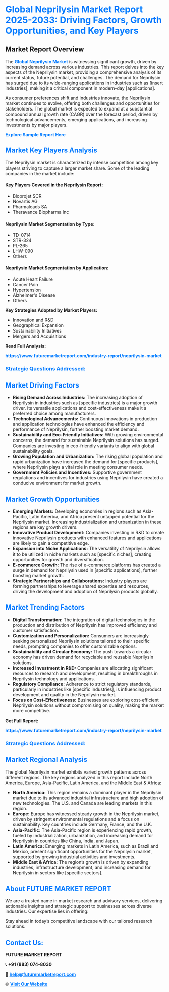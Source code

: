 <h1 style="color: #007BFF;">Global Neprilysin Market Report 2025-2033: Driving Factors, Growth Opportunities, and Key Players</h1>

<section id="overview">
<h2>Market Report Overview</h2>
<p>The <a href="https://www.futuremarketreport.com/industry-report/neprilysin-market" style="color: #007BFF; text-decoration: none;"><strong>Global Neprilysin Market</strong></a> is witnessing significant growth, driven by increasing demand across various industries. This report delves into the key aspects of the Neprilysin market, providing a comprehensive analysis of its current status, future potential, and challenges. The demand for Neprilysin has surged due to its wide-ranging applications in industries such as [insert industries], making it a critical component in modern-day [applications].</p>
<p>As consumer preferences shift and industries innovate, the Neprilysin market continues to evolve, offering both challenges and opportunities for stakeholders. The global market is expected to expand at a substantial compound annual growth rate (CAGR) over the forecast period, driven by technological advancements, emerging applications, and increasing investments by major players.</p>
</section>

<section id="overview">
<p><a href="https://www.futuremarketreport.com/request-sample/reportId=52936" style="color: #007BFF; text-decoration: none;"><strong>Explore Sample Report Here</strong></a></p>
</section>

<section id="key-players">
<h2 style="color: #007BFF;">Market Key Players Analysis</h2>
<p>The Neprilysin market is characterized by intense competition among key players striving to capture a larger market share. Some of the leading companies in the market include:</p>
<h4>Key Players Covered in the Neprilysin Report:</h4>
<ul><li>Bioprojet SCR</li><li>Novartis AG</li><li>Pharmaleads SA</li><li>Theravance Biopharma Inc</li></ul>
<h4>Neprilysin Market Segmentation by Type:</h4>
<ul><li>TD-0714</li><li>STR-324</li><li>PL-265</li><li>LHW-090</li><li>Others</li></ul>

<h4>Neprilysin Market Segmentation by Application:</h4>
<ul><li>Acute Heart Failure</li><li>Cancer Pain</li><li>Hypertension</li><li>Alzheimer&#039;s Disease</li><li>Others</li></ul>
<p><strong>Key Strategies Adopted by Market Players:</strong></p>
<ul>
<li>Innovation and R&D</li>
<li>Geographical Expansion</li>
<li>Sustainability Initiatives</li>
<li>Mergers and Acquisitions</li>
</ul>
</section>

<section>
<p><strong>Read Full Analysis: </strong></p><a href="https://www.futuremarketreport.com/industry-report/neprilysin-market" style="color: #007BFF; text-decoration: none;"><strong>https://www.futuremarketreport.com/industry-report/neprilysin-market</strong></a>
<h3 style="color: #007BFF;">Strategic Questions Addressed:</h3>
</section>

<section id="driving-factors">
<h2 style="color: #007BFF;">Market Driving Factors</h2>
<ul>
<li><strong>Rising Demand Across Industries:</strong> The increasing adoption of Neprilysin in industries such as [specific industries] is a major growth driver. Its versatile applications and cost-effectiveness make it a preferred choice among manufacturers.</li>
<li><strong>Technological Advancements:</strong> Continuous innovations in production and application technologies have enhanced the efficiency and performance of Neprilysin, further boosting market demand.</li>
<li><strong>Sustainability and Eco-Friendly Initiatives:</strong> With growing environmental concerns, the demand for sustainable Neprilysin solutions has surged. Companies are investing in eco-friendly variants to align with global sustainability goals.</li>
<li><strong>Growing Population and Urbanization:</strong> The rising global population and rapid urbanization have increased the demand for [specific products], where Neprilysin plays a vital role in meeting consumer needs.</li>
<li><strong>Government Policies and Incentives:</strong> Supportive government regulations and incentives for industries using Neprilysin have created a conducive environment for market growth.</li>
</ul>
</section>

<section id="growth-opportunities">
<h2 style="color: #007BFF;">Market Growth Opportunities</h2>
<ul>
<li><strong>Emerging Markets:</strong> Developing economies in regions such as Asia-Pacific, Latin America, and Africa present untapped potential for the Neprilysin market. Increasing industrialization and urbanization in these regions are key growth drivers.</li>
<li><strong>Innovative Product Development:</strong> Companies investing in R&D to create innovative Neprilysin products with enhanced features and applications are likely to gain a competitive edge.</li>
<li><strong>Expansion into Niche Applications:</strong> The versatility of Neprilysin allows it to be utilized in niche markets such as [specific niches], creating opportunities for growth and diversification.</li>
<li><strong>E-commerce Growth:</strong> The rise of e-commerce platforms has created a surge in demand for Neprilysin used in [specific applications], further boosting market growth.</li>
<li><strong>Strategic Partnerships and Collaborations:</strong> Industry players are forming partnerships to leverage shared expertise and resources, driving the development and adoption of Neprilysin products globally.</li>
</ul>
</section>

<section id="trending-factors">
<h2 style="color: #007BFF;">Market Trending Factors</h2>
<ul>
<li><strong>Digital Transformation:</strong> The integration of digital technologies in the production and distribution of Neprilysin has improved efficiency and customer satisfaction.</li>
<li><strong>Customization and Personalization:</strong> Consumers are increasingly seeking personalized Neprilysin solutions tailored to their specific needs, prompting companies to offer customizable options.</li>
<li><strong>Sustainability and Circular Economy:</strong> The push towards a circular economy has driven demand for recyclable and reusable Neprilysin solutions.</li>
<li><strong>Increased Investment in R&D:</strong> Companies are allocating significant resources to research and development, resulting in breakthroughs in Neprilysin technology and applications.</li>
<li><strong>Regulatory Compliance:</strong> Adherence to strict regulatory standards, particularly in industries like [specific industries], is influencing product development and quality in the Neprilysin market.</li>
<li><strong>Focus on Cost-Effectiveness:</strong> Businesses are exploring cost-efficient Neprilysin solutions without compromising on quality, making the market more competitive.</li>
</ul>
</section>

<section>
<p><strong>Get Full Report: </strong></p><a href="https://www.futuremarketreport.com/industry-report/neprilysin-market" style="color: #007BFF; text-decoration: none;"><strong>https://www.futuremarketreport.com/industry-report/neprilysin-market</strong></a>
<h3 style="color: #007BFF;">Strategic Questions Addressed:</h3>
</section>


<section id="regional-analysis">
<h2 style="color: #007BFF;">Market Regional Analysis</h2>
<p>The global Neprilysin market exhibits varied growth patterns across different regions. The key regions analyzed in this report include North America, Europe, Asia-Pacific, Latin America, and the Middle East & Africa:</p>
<ul>
<li><strong>North America:</strong> This region remains a dominant player in the Neprilysin market due to its advanced industrial infrastructure and high adoption of new technologies. The U.S. and Canada are leading markets in this region.</li>
<li><strong>Europe:</strong> Europe has witnessed steady growth in the Neprilysin market, driven by stringent environmental regulations and a focus on sustainability. Key countries include Germany, France, and the U.K.</li>
<li><strong>Asia-Pacific:</strong> The Asia-Pacific region is experiencing rapid growth, fueled by industrialization, urbanization, and increasing demand for Neprilysin in countries like China, India, and Japan.</li>
<li><strong>Latin America:</strong> Emerging markets in Latin America, such as Brazil and Mexico, present significant opportunities for the Neprilysin market, supported by growing industrial activities and investments.</li>
<li><strong>Middle East & Africa:</strong> The region’s growth is driven by expanding industries, infrastructure development, and increasing demand for Neprilysin in sectors like [specific sectors].</li>
</ul>
</section>

<footer>
<h2 style="color: #007BFF;">About FUTURE MARKET REPORT</h2>
<p>We are a trusted name in market research and advisory services, delivering actionable insights and strategic support to businesses across diverse industries. Our expertise lies in offering:</p>

<p>Stay ahead in today’s competitive landscape with our tailored research solutions.</p>

<h2 style="color: #007BFF;">Contact Us:</h2>
<p><strong>FUTURE MARKET REPORT</strong></p>
<p>📞 <strong>+91 (883) 074-8030</strong></p>
<p>📧 <strong><a href="mailto:help@futuremarketreport.com" style="color: #007BFF;">help@futuremarketreport.com</a></strong></p>
<p>🌐 <strong><a href="https://www.futuremarketreport.com/" style="color: #007BFF;">Visit Our Website</a></strong></p>
</footer>